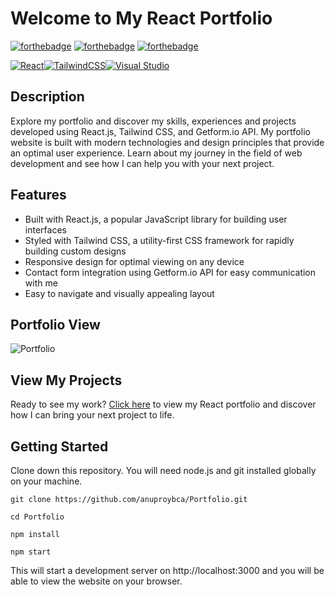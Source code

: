 
# Welcome to My React Portfolio
[![forthebadge](https://forthebadge.com/images/badges/built-with-love.svg)](https://forthebadge.com)
[![forthebadge](https://forthebadge.com/images/badges/made-with-javascript.svg)](https://forthebadge.com) 
[![forthebadge](https://forthebadge.com/images/badges/open-source.svg)](https://forthebadge.com)

<p style="display: flex;">
    <a href="https://reactjs.org/">
        <img src="https://img.shields.io/badge/React-16.13.1-61DAFB" alt="React" />
    </a>
    <a href="https://tailwindcss.com/">
        <img src="https://img.shields.io/badge/TailwindCSS-2.0-38B2AC" alt="TailwindCSS" />
    </a>
    <a href="https://visualstudio.microsoft.com/">
        <img src="https://img.shields.io/badge/Visual%20Studio-2019-5C2D91" alt="Visual Studio" />
    </a>
</p>

## Description

Explore my portfolio and discover my skills, experiences and projects developed using React.js, Tailwind CSS, and Getform.io API. My portfolio website is built with modern technologies and design principles that provide an optimal user experience. Learn about my journey in the field of web development and see how I can help you with your next project.

## Features

- Built with React.js, a popular JavaScript library for building user interfaces
- Styled with Tailwind CSS, a utility-first CSS framework for rapidly building custom designs
- Responsive design for optimal viewing on any device
- Contact form integration using Getform.io API for easy communication with me
- Easy to navigate and visually appealing layout

## Portfolio View

![Portfolio](https://user-images.githubusercontent.com/114636305/212023502-ab7a845e-1ed3-4bb8-aedd-b08167e846a7.svg)

## View My Projects

Ready to see my work? [Click here](https://anupr0y.github.io/Portfolio/) to view my React portfolio and discover how I can bring your next project to life.


## Getting Started

Clone down this repository. You will need node.js and git installed globally on your machine.

```
git clone https://github.com/anuproybca/Portfolio.git

cd Portfolio

npm install

npm start

```
This will start a development server on http://localhost:3000 and you will be able to view the website on your browser.
